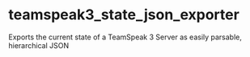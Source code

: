 # teamspeak3_state_json_exporter
Exports the current state of a TeamSpeak 3 Server as easily parsable, hierarchical JSON
